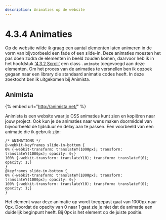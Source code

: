 ```yaml
---
description: Animaties op de website
---
```


# 4.3.4 Animaties

Op de website wilde ik graag een aantal elementen laten animeren in de vorm van bijvoorbeeld een fade of een slide-in. Deze animaties moesten het pas doen zodra de elementen in beeld zouden komen, daarvoor heb ik in het hoofdstuk ['4.3.2 Scroll'](4.3.2-animaties.md) een class `.animate` toegevoegd aan deze elementen. Om het proces van de animaties te versnellen ben ik opzoek gegaan naar een library die standaard animatie codes heeft. In deze zoektocht ben ik uitgekomen bij Animista.

## Animista

{% embed url="http://animista.net/" %}

Animista is een website waar je CSS animaties kunt zien en kopiëren naar jouw project. Ook kun je de animaties naar wens maken doormiddel van bijvoorbeeld de tijdsduur en delay aan te passen. Een voorbeeld van een animatie die ik gebruik zijn:

```text
/* ANIMATIONS */
@-webkit-keyframes slide-in-bottom {
0% {-webkit-transform: translateY(1000px); transform: translateY(1000px); opacity: 0;}
100% {-webkit-transform: translateY(0); transform: translateY(0); opacity: 1;}
}
@keyframes slide-in-bottom {
0% {-webkit-transform: translateY(1000px); transform: translateY(1000px); opacity: 0;}
100% {-webkit-transform: translateY(0); transform: translateY(0); opacity: 1;}
}
```

Het element waar deze animatie op wordt toegepast gaat van 1000px naar 0px. Doordat de opacity van 0 naar 1 gaat zie je niet dat de animatie een duidelijk beginpunt heeft. Bij 0px is het element op de juiste positie.


